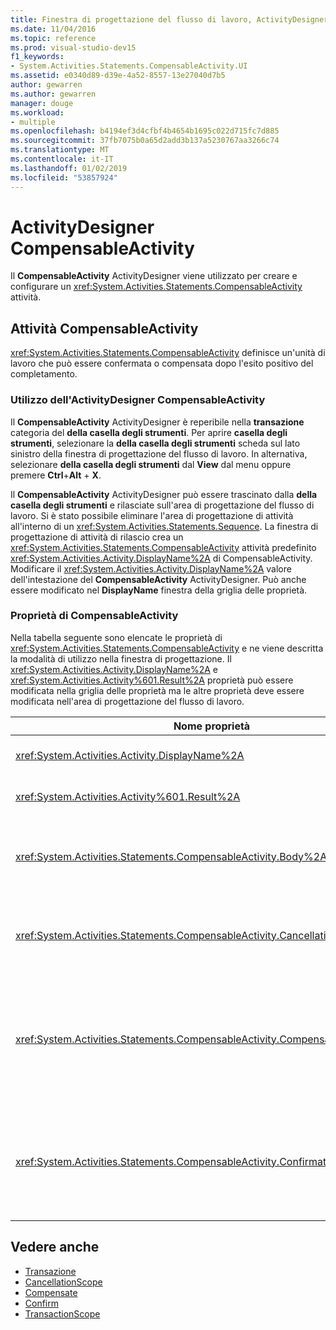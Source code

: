 ```yaml
---
title: Finestra di progettazione del flusso di lavoro, ActivityDesigner CompensableActivity
ms.date: 11/04/2016
ms.topic: reference
ms.prod: visual-studio-dev15
f1_keywords:
- System.Activities.Statements.CompensableActivity.UI
ms.assetid: e0340d89-d39e-4a52-8557-13e27040d7b5
author: gewarren
ms.author: gewarren
manager: douge
ms.workload:
- multiple
ms.openlocfilehash: b4194ef3d4cfbf4b4654b1695c022d715fc7d885
ms.sourcegitcommit: 37fb7075b0a65d2add3b137a5230767aa3266c74
ms.translationtype: MT
ms.contentlocale: it-IT
ms.lasthandoff: 01/02/2019
ms.locfileid: "53857924"
---
```

# <a name="compensableactivity-activity-designer"></a>ActivityDesigner CompensableActivity

Il **CompensableActivity** ActivityDesigner viene utilizzato per creare e configurare un <xref:System.Activities.Statements.CompensableActivity> attività.

## <a name="the-compensableactivity-activity"></a>Attività CompensableActivity
 <xref:System.Activities.Statements.CompensableActivity> definisce un'unità di lavoro che può essere confermata o compensata dopo l'esito positivo del completamento.

### <a name="using-the-compensableactivity-activity-designer"></a>Utilizzo dell'ActivityDesigner CompensableActivity
 Il **CompensableActivity** ActivityDesigner è reperibile nella **transazione** categoria del **della casella degli strumenti**. Per aprire **casella degli strumenti**, selezionare la **della casella degli strumenti** scheda sul lato sinistro della finestra di progettazione del flusso di lavoro. In alternativa, selezionare **della casella degli strumenti** dal **View** dal menu oppure premere **Ctrl**+**Alt** + **X**.

 Il **CompensableActivity** ActivityDesigner può essere trascinato dalla **della casella degli strumenti** e rilasciate sull'area di progettazione del flusso di lavoro. Si è stato possibile eliminare l'area di progettazione di attività all'interno di un <xref:System.Activities.Statements.Sequence>. La finestra di progettazione di attività di rilascio crea un <xref:System.Activities.Statements.CompensableActivity> attività predefinito <xref:System.Activities.Activity.DisplayName%2A> di CompensableActivity. Modificare il <xref:System.Activities.Activity.DisplayName%2A> valore dell'intestazione del **CompensableActivity** ActivityDesigner. Può anche essere modificato nel **DisplayName** finestra della griglia delle proprietà.

### <a name="the-compensableactivity-properties"></a>Proprietà di CompensableActivity
 Nella tabella seguente sono elencate le proprietà di <xref:System.Activities.Statements.CompensableActivity> e ne viene descritta la modalità di utilizzo nella finestra di progettazione. Il <xref:System.Activities.Activity.DisplayName%2A> e <xref:System.Activities.Activity%601.Result%2A> proprietà può essere modificata nella griglia delle proprietà ma le altre proprietà deve essere modificata nell'area di progettazione del flusso di lavoro.

|Nome proprietà|Obbligatorio|Utilizzo|
|-|--------------|-|
|<xref:System.Activities.Activity.DisplayName%2A>|False|Nome descrittivo facoltativo dell'attività <xref:System.Activities.Statements.CompensableActivity>. Il valore predefinito è CompensableActivity.|
|<xref:System.Activities.Activity%601.Result%2A>|False|Specifica il valore restituito di <xref:System.Activities.Statements.CompensableActivity>. Questa proprietà deve essere modificata nella griglia delle proprietà.|
|<xref:System.Activities.Statements.CompensableActivity.Body%2A>|True|Specifica l'attività per la quale viene fornita la logica di compensazione, di annullamento e di conferma. Per aggiungere il <xref:System.Activities.Statements.CompensableActivity.Body%2A> attività, rilasciare un'attività dalla **casella degli strumenti** nel **corpo** casella il **CompensableActivity** ActivityDesigner. Aggiungere il testo di suggerimento "Rilasciare l'attività".|
|<xref:System.Activities.Statements.CompensableActivity.CancellationHandler%2A>|False|Specifica l'attività che viene eseguito quando si verifica un annullamento. Per aggiungere l'attività, rilasciarne relativo l'ActivityDesigner dalla **casella degli strumenti** nel **CancellationHandler** nella casella il **CompensableActivity** ActivityDesigner. Aggiungere il testo di suggerimento "Rilasciare l'attività".|
|<xref:System.Activities.Statements.CompensableActivity.CompensationHandler%2A>|False|Specifica l'attività da eseguire quando si esegue la compensazione per l'attività <xref:System.Activities.Statements.CompensableActivity.Body%2A>. È possibile richiamare questo gestore in modo esplicito usando l'attività <xref:System.Activities.Statements.Compensate>.<br /><br /> Per aggiungere l'attività, rilasciarne relativi ActivityDesigner dalla **casella degli strumenti** nel **CompensationHandler** nella casella il **CompensableActivity** ActivityDesigner. Aggiungere il testo di suggerimento "Rilasciare l'attività".|
|<xref:System.Activities.Statements.CompensableActivity.ConfirmationHandler%2A>|False|Specifica l'attività da eseguire quando si conferma l'attività <xref:System.Activities.Statements.CompensableActivity.Body%2A>. È possibile richiamare questo gestore in modo esplicito usando l'attività <xref:System.Activities.Statements.Confirm>.<br /><br /> Per aggiungere l'attività, rilasciarne relativi ActivityDesigner dalla **casella degli strumenti** nel **ConfirmationHandler** nella casella il **CompensableActivity** ActivityDesigner. Aggiungere il testo di suggerimento "Rilasciare l'attività".|

## <a name="see-also"></a>Vedere anche

- [Transazione](../workflow-designer/transaction-activity-designers.md)
- [CancellationScope](../workflow-designer/cancellationscope-activity-designer.md)
- [Compensate](../workflow-designer/compensate-activity-designer.md)
- [Confirm](../workflow-designer/confirm-activity-designer.md)
- [TransactionScope](../workflow-designer/transactionscope-activity-designer.md)